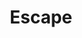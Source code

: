 ---
layout: post
title:  "Escape"
image0: https://farm3.staticflickr.com/2942/15432378165_a7777873f9_b.jpg
image1: https://farm3.staticflickr.com/2916/14817217914_c28c641be7.jpg
image2:
thumbnail: https://farm4.staticflickr.com/3897/14861434142_d8191f5bc8_n.jpg
dimensionX: 15"
dimensionY: 21"
dimensionZ: 2"
materials: Walnut/Copper
price: $430
---